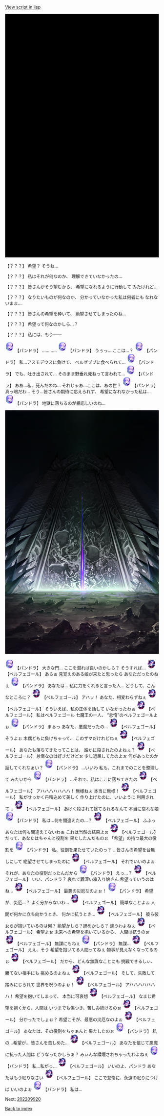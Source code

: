 [View script in lisp](../scripts/202209910.txt)

![bg_black.png](../images/backgrounds/bg_black.png)

【？？？】
希望？
そうね…

【？？？】
私はそれが何なのか、
理解できていなかったの…

【？？？】
皆さんがそう望むから、
希望になれるように行動して
みたけれど…

【？？？】
なりたいものが何なのか、
分かっていなかった私は何者にも
なれないまま…

【？？？】
皆さんの希望を砕いて、
絶望させてしまったのね…

【？？？】
希望って何なのかしら…？

【？？？】
私には、もう――

<img src="../images/units/62001111.png" alt="62001111.png" height="34"/>
【パンドラ】
…………

<img src="../images/units/62001111.png" alt="62001111.png" height="34"/>
【パンドラ】
うぅっ…
ここは…？

<img src="../images/units/62001111.png" alt="62001111.png" height="34"/>
【パンドラ】
私…アスモデウスに負けて、
ベルゼブブに食べられて…

<img src="../images/units/62001111.png" alt="62001111.png" height="34"/>
【パンドラ】
でも、吐き出されて…
そのまま野垂れ死ねって言われて…

<img src="../images/units/62001111.png" alt="62001111.png" height="34"/>
【パンドラ】
ああ…私、死んだのね…
それじゃあ…ここは、あの世？

<img src="../images/units/62001111.png" alt="62001111.png" height="34"/>
【パンドラ】
真っ暗だわ…
そう…皆さんの期待に応えられず、
希望になれなかった私は…

<img src="../images/units/62001111.png" alt="62001111.png" height="34"/>
【パンドラ】
地獄に落ちるのが相応しいのね…

![hell_gate.png](../images/backgrounds/hell_gate.png)

<img src="../images/units/62001111.png" alt="62001111.png" height="34"/>
【パンドラ】
大きな門…
ここを潜れば良いのかしら？
そうすれば…

<img src="../images/units/960017.png" alt="960017.png" height="34"/>
【ベルフェゴール】
あらぁ
見覚えのある娘が来たと思ったら
あなただったのねぇ

<img src="../images/units/62001111.png" alt="62001111.png" height="34"/>
【パンドラ】
あなたは…
私に力をくれると言った人…
どうして、こんなところに？

<img src="../images/units/960017.png" alt="960017.png" height="34"/>
【ベルフェゴール】
アハッ！
あなた、相変わらずねぇ

<img src="../images/units/960017.png" alt="960017.png" height="34"/>
【ベルフェゴール】
そういえば、私の正体を話して
いなかったわぁ

<img src="../images/units/960017.png" alt="960017.png" height="34"/>
【ベルフェゴール】
私はベルフェゴール
七魔王の一人、
“怠惰”のベルフェゴールよぉ

<img src="../images/units/62001111.png" alt="62001111.png" height="34"/>
【パンドラ】
まぁっ
あなた、悪魔だったの…

<img src="../images/units/960017.png" alt="960017.png" height="34"/>
【ベルフェゴール】
そうよぉ
木偶どもに負けちゃって、
このザマだけれどねぇ

<img src="../images/units/960017.png" alt="960017.png" height="34"/>
【ベルフェゴール】
あなたも落ちてきたってことは、
誰かに殺されたのよねぇ？

<img src="../images/units/960017.png" alt="960017.png" height="34"/>
【ベルフェゴール】
怠惰なのは好きだけどぉ
少し退屈してたのよぉ
何があったのか話してくれなぁい？

<img src="../images/units/62001111.png" alt="62001111.png" height="34"/>
【パンドラ】
…いいわ
私も、これまでのことを整理して
みたいから

<img src="../images/units/62001111.png" alt="62001111.png" height="34"/>
【パンドラ】
…それで、私はここに落ちてきたの

<img src="../images/units/960017.png" alt="960017.png" height="34"/>
【ベルフェゴール】
アハハハハハハハ！
無様ねぇ
本当に無様！

<img src="../images/units/960017.png" alt="960017.png" height="34"/>
【ベルフェゴール】
私がせっかく丹精込めて美しく
作り上げたのに、いいように
利用されて…

<img src="../images/units/960017.png" alt="960017.png" height="34"/>
【ベルフェゴール】
あげく殺されて捨てられるなんて
本当に哀れな娘

<img src="../images/units/62001111.png" alt="62001111.png" height="34"/>
【パンドラ】
私は…何を間違えたの…？

<img src="../images/units/960017.png" alt="960017.png" height="34"/>
【ベルフェゴール】
ふふっ
あなたは何も間違えてないわぁ
これは当然の結果よぉ

<img src="../images/units/960017.png" alt="960017.png" height="34"/>
【ベルフェゴール】
だって、あなたはちゃんと役割を
果たしたんだものぉ
「希望」の持つ最大の役割を

<img src="../images/units/62001111.png" alt="62001111.png" height="34"/>
【パンドラ】
私、役割を果たせていたのっ？
…皆さんの希望を台無しにして
絶望させてしまったのに

<img src="../images/units/960017.png" alt="960017.png" height="34"/>
【ベルフェゴール】
それでいいのよぉ
それが、あなたの役割だったんだから

<img src="../images/units/62001111.png" alt="62001111.png" height="34"/>
【パンドラ】
えっ…？

<img src="../images/units/960017.png" alt="960017.png" height="34"/>
【ベルフェゴール】
いい、パンドラ？
哀れで罪深い箱入り娘さん
希望っていうのはね…

<img src="../images/units/960017.png" alt="960017.png" height="34"/>
【ベルフェゴール】
最悪の災厄なのよぉ！

<img src="../images/units/62001111.png" alt="62001111.png" height="34"/>
【パンドラ】
希望が、災厄…？
よく分からないわ…

<img src="../images/units/960017.png" alt="960017.png" height="34"/>
【ベルフェゴール】
簡単なことよぉ
人間が何かに立ち向かうとき、
何かに抗うとき…

<img src="../images/units/960017.png" alt="960017.png" height="34"/>
【ベルフェゴール】
彼ら彼女らが抱いているのは何？
絶望かしら？諦めかしら？
違うわよねぇ

<img src="../images/units/960017.png" alt="960017.png" height="34"/>
【ベルフェゴール】
希望よぉ
未来への希望を抱いているから、
人間は抗うのぉ

<img src="../images/units/960017.png" alt="960017.png" height="34"/>
【ベルフェゴール】
無謀にもねぇ

<img src="../images/units/62001111.png" alt="62001111.png" height="34"/>
【パンドラ】
無謀…

<img src="../images/units/960017.png" alt="960017.png" height="34"/>
【ベルフェゴール】
ええ、そう
希望を抱いてる人間ってねぇ
物事が見えなくなってるのぉ

<img src="../images/units/960017.png" alt="960017.png" height="34"/>
【ベルフェゴール】
だから、どんな無謀なことにも
挑戦できるしぃ、勝てない相手にも
挑めるのよねぇ

<img src="../images/units/960017.png" alt="960017.png" height="34"/>
【ベルフェゴール】
そして、失敗して
踏みにじられて
世界を呪うのよぉ！

<img src="../images/units/960017.png" alt="960017.png" height="34"/>
【ベルフェゴール】
アハハハハハハハ！
希望を抱いてしまって、
本当に可哀想

<img src="../images/units/960017.png" alt="960017.png" height="34"/>
【ベルフェゴール】
なまじ希望を抱くから、人間は
いつまでも傷つき、苦しみ続けるのぉ

<img src="../images/units/960017.png" alt="960017.png" height="34"/>
【ベルフェゴール】
分かったでしょぉ？
希望こそが、最悪の災厄なのよぉ

<img src="../images/units/960017.png" alt="960017.png" height="34"/>
【ベルフェゴール】
あなたは、その役割をちゃぁんと
果たしたのぉ

<img src="../images/units/62001111.png" alt="62001111.png" height="34"/>
【パンドラ】
私の…希望が…
皆さんを苦しめた…

<img src="../images/units/960017.png" alt="960017.png" height="34"/>
【ベルフェゴール】
あなたを信じて悪魔に抗った人間は
どうなったかしらぁ？
みぃんな蹂躙されちゃったわよねぇ

<img src="../images/units/62001111.png" alt="62001111.png" height="34"/>
【パンドラ】
私…私がっ…

<img src="../images/units/960017.png" alt="960017.png" height="34"/>
【ベルフェゴール】
いいのよ、パンドラ
あなたはもう眠りなさい

<img src="../images/units/960017.png" alt="960017.png" height="34"/>
【ベルフェゴール】
ここで怠惰に、永遠の眠りにつけば
いいのよぉ

<img src="../images/units/62001111.png" alt="62001111.png" height="34"/>
【パンドラ】
私は…


Next: [202209920](202209920.md)

[Back to index](index.md)

